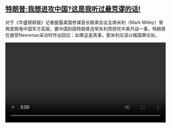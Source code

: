 <!--1631803624000-->
[特朗普:我想进攻中国?这是我听过最荒谬的话!](https://www.dw.com/zh/%E7%89%B9%E6%9C%97%E6%99%AE:%E6%88%91%E6%83%B3%E8%BF%9B%E6%94%BB%E4%B8%AD%E5%9B%BD?%E8%BF%99%E6%98%AF%E6%88%91%E5%90%AC%E8%BF%87%E6%9C%80%E8%8D%92%E8%B0%AC%E7%9A%84%E8%AF%9D!/a-59201642)
------

<p>对于《华盛顿邮报》记者披露美国参谋首长联席会议主席米利（Mark Milley）曾两度致电中国军方高层，要中国别因特朗普选举失利而担忧中美开战一事，特朗普在接受Newsmax采访时作出回应：如果这是真事，那米利应该以叛国罪论处。</small></p><video src="https://tvdownloaddw-a.akamaihd.net/dwtv_video/flv/vdt_zh/2021/bchi210916_001_8c74dbchi_210916_trump_sd_avc.mp4" controls style="width:100%"></video>
